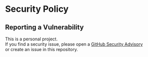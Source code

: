 # Security Policy

## Reporting a Vulnerability
This is a personal project.  
If you find a security issue, please open a [GitHub Security Advisory](../../security/advisories)  
or create an issue in this repository.
